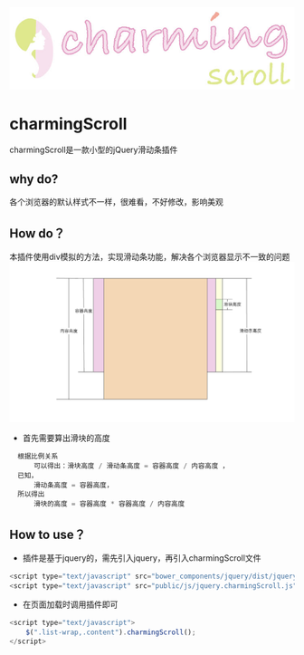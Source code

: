![charming scroll](https://github.com/way-wang/charmingScroll/blob/master/docs/logo.jpg)
# charmingScroll
charmingScroll是一款小型的jQuery滑动条插件

## why do?
各个浏览器的默认样式不一样，很难看，不好修改，影响美观

##  How do？
本插件使用div模拟的方法，实现滑动条功能，解决各个浏览器显示不一致的问题
![charming scroll](https://github.com/way-wang/charmingScroll/blob/master/docs/view-1.jpg)
* 首先需要算出滑块的高度
```javascript
  根据比例关系
      可以得出：滑块高度 / 滑动条高度 = 容器高度 / 内容高度 ，
  已知，
      滑动条高度 = 容器高度，
  所以得出
      滑块的高度 = 容器高度 * 容器高度 / 内容高度
```
##  How to use？
* 插件是基于jquery的，需先引入jquery，再引入charmingScroll文件
```javascript
<script type="text/javascript" src="bower_components/jquery/dist/jquery.min.js"></script>
<script type="text/javascript" src="public/js/jquery.charmingScroll.js"></script>
```
* 在页面加载时调用插件即可 
```javascript
<script type="text/javascript">
	$(".list-wrap,.content").charmingScroll();		
</script>
```

